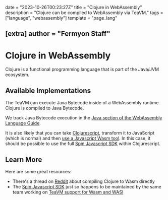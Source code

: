 date = "2023-10-26T00:23:27Z"
title = "Clojure in WebAssembly"
description = "Clojure can be compiled to WebAssembly via TeaVM."
tags = ["language", "webassembly"]
template = "page_lang"

[extra]
author = "Fermyon Staff"
---
# Clojure in WebAssembly

Clojure is a functional programming language that is part of the Java/JVM ecosystem.

## Available Implementations

<!--
List official implementations first, and other implementations as well.

Make sure to link to the website or repository
-->

The TeaVM can execute Java Bytecode inside of a WebAssembly runtime. Clojure is compiled to Java Bytecode.

We track Java Bytecode execution in the [Java section of the WebAssembly Language Guide](java).

It is also likely that you can take [Clojurescript](https://clojure.org/about/clojurescript), transform it to JavaScript (which is normal) and then [use a Javascript Wasm tool](https://clojure.org/about/clojurescript). In this case, it should be possible to use the full [Spin Javascript SDK]() within Clojurescript.

## Learn More

Here are some great resources:

- There's a thread on [Reddit](https://www.reddit.com/r/Clojure/comments/jkznto/web_assembly_clojure_current_state/) about compiling Clojure to Wasm directly
- The [Spin Javascript SDK](https://www.fermyon.com/blog/spin-js-sdk) just so happens to be maintained by the same team working on [TeaVM support for Wasm and WASI](https://github.com/fermyon/teavm-wasi)
<!-- 
Bullet list to things like blogs, projects, etc.
-->
